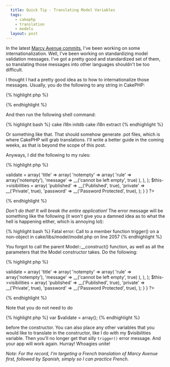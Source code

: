 ```yaml
---
  title: Quick Tip - Translating Model Variables
  tags:
    - cakephp
    - translation
    - models
  layout: post
---
```


In the latest [Marcy Avenue commits](http://github.com/josegonzalez/marcyavenue/), I've been working on some internationalization. Well, I've been working on standardizing model validation messages. I've got a pretty good and standardized set of them, so translating those messages into other languages shouldn't be too difficult.

I thought I had a pretty good idea as to how to internationalize those messages. Usually, you do the following to any string in CakePHP:

{% highlight php %}
<?php __('encapsulate string in this convenient function'); ?>
{% endhighlight %}

And then run the following shell command:

{% highlight bash %}
cake i18n initdb
cake i18n extract
{% endhighlight %}

Or something like that. That should somehow generate .pot files, which is where CakePHP will grab translations. I'll write a better guide in the coming weeks, as that is beyond the scope of this post.

Anyways, I did the following to my rules:

{% highlight php %}
<?php
class Category extends AppModel {
	var $name = 'Category';
	function __construct() {
		$this->validate = array(
			'title' => array(
				'notempty' => array(
					'rule' => array('notempty'),
					'message' => __('cannot be left empty', true)
				),
			),
		);
		$this->visibilities = array(
			'published' => __('Published', true),
			'private' => __('Private', true),
			'password' => __('Password Protected', true),
		);
	}
}
?>
{% endhighlight %}

*Don't do that! It will break the entire application!* The error message will be something like the following (it won't give you a damned idea as to what the hell is happening either, which is annoying lol):

{% highlight bash %}
Fatal error: Call to a member function trigger() on a non-object in cake/libs/model/model.php on line 2057
{% endhighlight %}

You forgot to call the parent Model::__construct() function, as well as all the parameters that the Model constructor takes. Do the following:

{% highlight php %}
<?php
class Category extends AppModel {
	var $name = 'Category';
	function __construct($id = false, $table = null, $ds = null) {
		parent::__construct($id, $table, $ds);
		$this->validate = array(
			'title' => array(
				'notempty' => array(
					'rule' => array('notempty'),
					'message' => __('cannot be left empty', true)
				),
			),
		);
		$this->visibilities = array(
			'published' => __('Published', true),
			'private' => __('Private', true),
			'password' => __('Password Protected', true),
		);
	}
}
?>
{% endhighlight %}

Note that you do not need to do 

{% highlight php %}
var $validate = array();
{% endhighlight %}

before the constructor. You can also place any other variables that you would like to translate in the constructor, like I do with my $visibilities variable. Then you'll no longer get that silly `trigger()` error message. And your app will work again. Hurray! Whoagies unite!

_Note: For the record, I'm targeting a French translation of Marcy Avenue first, followed by Spanish, simply so I can practice French._